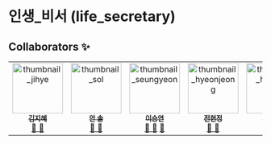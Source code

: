 # 인생_비서 (life_secretary)

## Collaborators ✨

<table>
    <tbody>
        <tr>
            <td align="center" valign="top" width="20%">
                <a href="https://github.com/bebe217">
                    <img src="https://github.com/ciocio97/life_secretary/assets/80025242/eeec872c-d4e1-49b4-a3f6-50c09cfd2c9d" width="100px;" alt="thumbnail_jihye"/>
                    <br />
                    <sub><b>김지혜</b></sub>
                </a>
                <br /> 
                <a href="https://github.com/ciocio97/life_secretary/commits?author=bebe217" title="Documentation">
                📖
                </a> 
                <a href="https://github.com/ciocio97/life_secretary/pulls?q=is%3Apr+reviewed-by%3Abebe217" title="Reviewed Pull Requests">
                👀
                </a>
            </td>
            <td align="center" valign="top" width="20%">
                <a href="https://github.com/devsoladev">
                    <img src="https://github.com/ciocio97/life_secretary/assets/80025242/60f4d0fd-5c9e-4b6b-8cb4-500810f630d4" width="100px;" alt="thumbnail_sol"/>
                    <br />
                    <sub><b>안 솔</b></sub>
                </a>
                <br />
                <a href="https://github.com/ciocio97/life_secretary/commits?author=devsoladev" title="Documentation">
                📖
                </a> 
                <a href="https://github.com/ciocio97/life_secretary/pulls?q=is%3Apr+reviewed-by%3Adevsoladev" title="Reviewed Pull Requests">
                👀
                </a>
            </td>
            <td align="center" valign="top" width="20%">
                <a href="https://github.com/ciocio97">
                    <img src="https://github.com/ciocio97/life_secretary/assets/80025242/09fe7a4b-36b2-4d69-b175-8648f939ca33" width="100px;" alt="thumbnail_seungyeon"/>
                    <br />
                    <sub><b>이승연</b></sub>
                </a>
                <br />
                <a href="https://github.com/ciocio97/life_secretary/commits?author=ciocio97" title="Documentation">
                📖
                </a> 
                <a href="https://github.com/ciocio97/life_secretary/pulls?q=is%3Apr+reviewed-by%3Aciocio97" title="Reviewed Pull Requests">👀</a> <a href="#talk-ciocio97" title="Talks">
                📢
                </a>
            </td>
            <td align="center" valign="top" width="20%">
                <a href="https://github.com/hyeonjeong33">
                    <img src="https://github.com/ciocio97/life_secretary/assets/80025242/ed5119cb-0ecb-4069-ad85-df9736a116f3" width="100px;" alt="thumbnail_hyeonjeong"/>
                    <br />
                    <sub><b>전현정</b></sub>
                </a>
                <br /> 
                <a href="https://github.com/ciocio97/life_secretary/commits?author=hyeonjeong33" title="Documentation">
                📖
                </a> 
                <a href="https://github.com/ciocio97/life_secretary/pulls?q=is%3Apr+reviewed-by%3Ahyeonjeong33" title="Reviewed Pull Requests">
                👀
                </a>
            </td>
            <td align="center" valign="top" width="20%">
                <a href="https://github.com/KRjeonHyunji">
                    <img src="https://github.com/ciocio97/life_secretary/assets/80025242/b99e765b-edc7-4f69-8028-46eb7428fa1d" width="100px;" alt="thumbnail_hyeonji"/>
                    <br />
                    <sub><b>전현지</b></sub>
                </a>
                <br /> 
                <a href="#design-tbenning" title="Design">
                🎨
                </a>
            </td>
        </tr>
    </tbody>
</table>